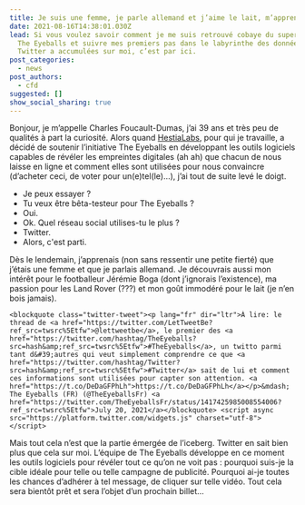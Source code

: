 ```yaml
---
title: Je suis une femme, je parle allemand et j’aime le lait, m’apprend Twitter
date: 2021-08-16T14:38:01.030Z
lead: Si vous voulez savoir comment je me suis retrouvé cobaye du super projet
  The Eyeballs et suivre mes premiers pas dans le labyrinthe des données que
  Twitter a accumulées sur moi, c’est par ici.
post_categories:
  - news
post_authors:
  - cfd
suggested: []
show_social_sharing: true
---
```

Bonjour, je m’appelle Charles Foucault-Dumas, j’ai 39 ans et très peu de qualités à part la curiosité. Alors quand [HestiaLabs](www.hestialabs.org), pour qui je travaille, a décidé de soutenir l’initiative The Eyeballs en développant les outils logiciels capables de révéler les empreintes digitales (ah ah) que chacun de nous laisse en ligne et comment elles sont utilisées pour nous convaincre (d’acheter ceci, de voter pour un(e)tel(le)…), j’ai tout de suite levé le doigt.

* Je peux essayer ?
* Tu veux être bêta-testeur pour The Eyeballs ?
* Oui.
* Ok. Quel réseau social utilises-tu le plus ? 
* Twitter.
* Alors, c'est parti.

Dès le lendemain, j’apprenais (non sans ressentir une petite fierté) que j’étais une femme et que je parlais allemand. Je découvrais aussi mon intérêt pour le footballeur Jérémie Boga (dont j’ignorais l’existence), ma passion pour les Land Rover (???) et mon goût immodéré pour le lait (je n’en bois jamais).

```
<blockquote class="twitter-tweet"><p lang="fr" dir="ltr">À lire: le thread de <a href="https://twitter.com/LetTweetBe?ref_src=twsrc%5Etfw">@lettweetbe</a>, le premier des <a href="https://twitter.com/hashtag/TheEyeballs?src=hash&amp;ref_src=twsrc%5Etfw">#TheEyeballs</a>, un twitto parmi tant d&#39;autres qui veut simplement comprendre ce que <a href="https://twitter.com/hashtag/Twitter?src=hash&amp;ref_src=twsrc%5Etfw">#Twitter</a> sait de lui et comment ces informations sont utilisées pour capter son attention. <a href="https://t.co/DeDaGFPhLh">https://t.co/DeDaGFPhLh</a></p>&mdash; The Eyeballs (FR) (@TheEyeballsFr) <a href="https://twitter.com/TheEyeballsFr/status/1417425985008554006?ref_src=twsrc%5Etfw">July 20, 2021</a></blockquote> <script async src="https://platform.twitter.com/widgets.js" charset="utf-8"></script>
```

Mais tout cela n’est que la partie émergée de l’iceberg. Twitter en sait bien plus que cela sur moi. L’équipe de The Eyeballs développe en ce moment les outils logiciels pour révéler tout ce qu’on ne voit pas : pourquoi suis-je la cible idéale pour telle ou telle campagne de publicité. Pourquoi ai-je toutes les chances d’adhérer à tel message, de cliquer sur telle vidéo. Tout cela sera bientôt prêt et sera l’objet d’un prochain billet…